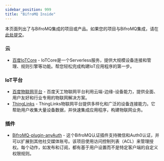 ```yaml
---
sidebar_position: 999
title: "BifroMQ Inside"
---
```

本页面列出了与BifroMQ集成的项目或产品。如果您的项目与BifroMQ集成，请在[此处提交](https://github.com/bifromqio/bifromq-docs/issues/new?assignees=visoar&labels=BifroMQ+Inside&projects=&template=bifromq-inside.md&title=%5BBifroMQ+Inside%5D+Your+Project%2FProduct+Name)。

### 云

* [百度IoTCore](https://cloud.baidu.com/product/iot.html) - IoTCore是一个Serverless服务，提供大规模设备连接和管理、规则引擎等功能。帮您轻松完成构建IoT应用程序的第一步。

### IoT平台

* [百度物联网平台](https://iot.baidu.com/) - 百度天工物联网平台利用云端-边缘-设备能力，提供全面、用户友好和行业专用的物联网解决方案。
* [ThingLinks](https://mqttsnet.yuque.com/gt6zkc/thinglinks) - ThingLinks物联网平台提供多样化和广泛的设备连接能力。它帮助用户收集大量设备数据，并快速集成应用程序，构建物联网业务。

### 插件

* [BifroMQ-plugin-anyAuth](https://github.com/Gujiawei-Edinburgh/bifromq-plugin-anyAuth) - 这个BifroMQ认证插件支持微信和Auth0认证，并可以扩展到其他社交媒体账号。该项目使用访问控制列表（ACL）来管理授权。每个动作，如发布和订阅，都有基于用户设置而不是特定客户端的自定义权限规则。

